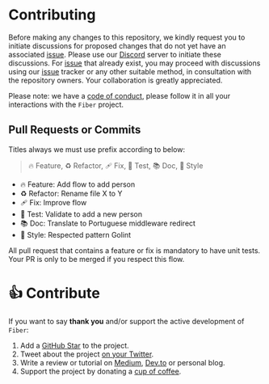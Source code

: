 # Contributing

Before making any changes to this repository, we kindly request you to initiate discussions for proposed changes that do not yet have an associated [issue](https://github.com/gofiber/fiber/issues). Please use our [Discord](https://gofiber.io/discord) server to initiate these discussions. For [issue](https://github.com/gofiber/fiber/issues) that already exist, you may proceed with discussions using our [issue](https://github.com/gofiber/fiber/issues) tracker or any other suitable method, in consultation with the repository owners. Your collaboration is greatly appreciated.

Please note: we have a [code of conduct](https://github.com/gofiber/fiber/blob/master/.github/CODE_OF_CONDUCT.md), please follow it in all your interactions with the `Fiber` project.

## Pull Requests or Commits
Titles always we must use prefix according to below:

> 🔥 Feature, ♻️ Refactor, 🩹 Fix, 🚨 Test, 📚 Doc, 🎨 Style
- 🔥 Feature: Add flow to add person
- ♻️ Refactor: Rename file X to Y
- 🩹 Fix: Improve flow
- 🚨 Test: Validate to add a new person
- 📚 Doc: Translate to Portuguese middleware redirect
- 🎨 Style: Respected pattern Golint

All pull request that contains a feature or fix is mandatory to have unit tests. Your PR is only to be merged if you respect this flow.

# 👍 Contribute

If you want to say **thank you** and/or support the active development of `Fiber`:

1. Add a [GitHub Star](https://github.com/gofiber/fiber/stargazers) to the project.
2. Tweet about the project [on your Twitter](https://twitter.com/intent/tweet?text=%F0%9F%9A%80%20Fiber%20%E2%80%94%20is%20an%20Express.js%20inspired%20web%20framework%20build%20on%20Fasthttp%20for%20%23Go%20https%3A%2F%2Fgithub.com%2Fgofiber%2Ffiber).
3. Write a review or tutorial on [Medium](https://medium.com/), [Dev.to](https://dev.to/) or personal blog.
4. Support the project by donating a [cup of coffee](https://buymeacoff.ee/fenny).
